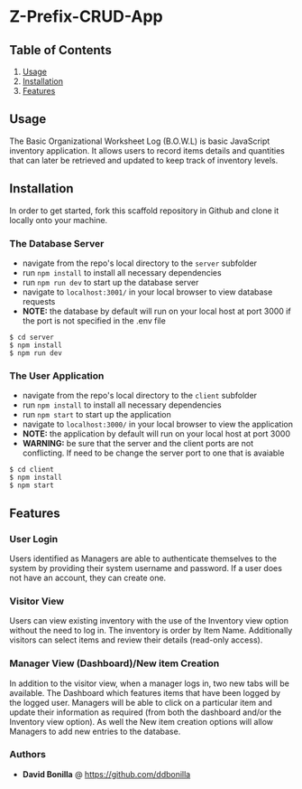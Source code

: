 # Z-Prefix-CRUD-App

## Table of Contents
1. [Usage](#usage)
2. [Installation](#installation)
3. [Features](#features)


## Usage
The Basic Organizational Worksheet Log (B.O.W.L) is basic JavaScript inventory application. It allows users to record items details and quantities that can later be retrieved and updated to keep track of inventory levels. 

## Installation
In order to get started, fork this scaffold repository in Github and clone it locally onto your machine.

### The Database Server
* navigate from the repo's local directory to the `server` subfolder
* run `npm install` to install all necessary dependencies
* run `npm run dev` to start up the database server
* navigate to `localhost:3001/` in your local browser to view database requests
* **NOTE:** the database by default will run on your local host at port 3000 if the port is not specified in the .env file
```
$ cd server
$ npm install
$ npm run dev
```

### The User Application
* navigate from the repo's local directory to the `client` subfolder
* run `npm install` to install all necessary dependencies
* run `npm start` to start up the application
* navigate to `localhost:3000/` in your local browser to view the application
* **NOTE:** the application by default will run on your local host at port 3000
* **WARNING:** be sure that the server and the client ports are not conflicting.  If need to be change the server port to one that is avaiable
```
$ cd client
$ npm install
$ npm start
```

## Features

### User Login
Users identified as Managers are able to authenticate themselves to the system by providing their system username and password. If a user does not have an account, they can create one.

### Visitor View
Users can view existing inventory with the use of the Inventory view option without the need to log in. The inventory is order by Item Name. Additionally visitors can select items and review their details (read-only access).

### Manager View (Dashboard)/New item Creation
In addition to the visitor view, when a manager logs in, two new tabs will be available.  The Dashboard which features items that have been logged by the logged user. Managers will be able to click on a particular item and update their information as required (from both the dashboard and/or the Inventory view option). As well the New item creation options will allow Managers to add new entries to the database.  

### Authors
* **David Bonilla** @ https://github.com/ddbonilla

